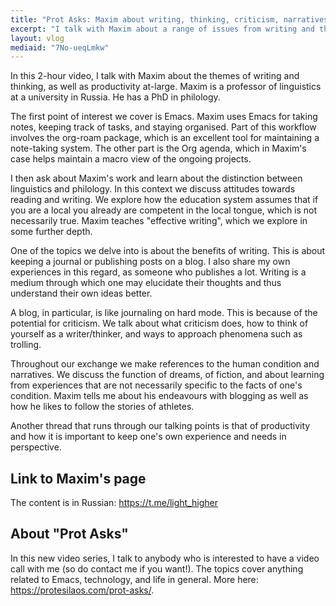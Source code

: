 ```yaml
---
title: "Prot Asks: Maxim about writing, thinking, criticism, narratives, and productivity"
excerpt: "I talk with Maxim about a range of issues from writing and thinking, to narratives and productivity."
layout: vlog
mediaid: "7No-ueqLmkw"
---
```


In this 2-hour video, I talk with Maxim about the themes of writing
 and thinking, as well as productivity at-large. Maxim is a professor
 of linguistics at a university in Russia. He has a PhD in philology.

The first point of interest we cover is Emacs. Maxim uses Emacs for
taking notes, keeping track of tasks, and staying organised. Part of
this workflow involves the org-roam package, which is an excellent
tool for maintaining a note-taking system. The other part is the Org
agenda, which in Maxim's case helps maintain a macro view of the
ongoing projects.

I then ask about Maxim's work and learn about the distinction between
linguistics and philology. In this context we discuss attitudes
towards reading and writing. We explore how the education system
assumes that if you are a local you already are competent in the local
tongue, which is not necessarily true. Maxim teaches "effective
writing", which we explore in some further depth.

One of the topics we delve into is about the benefits of writing. This
is about keeping a journal or publishing posts on a blog. I also share
my own experiences in this regard, as someone who publishes a lot.
Writing is a medium through which one may elucidate their thoughts and
thus understand their own ideas better.

A blog, in particular, is like journaling on hard mode. This is
because of the potential for criticism. We talk about what criticism
does, how to think of yourself as a writer/thinker, and ways to
approach phenomena such as trolling.

Throughout our exchange we make references to the human condition and
narratives. We discuss the function of dreams, of fiction, and about
learning from experiences that are not necessarily specific to the
facts of one's condition. Maxim tells me about his endeavours with
blogging as well as how he likes to follow the stories of athletes.

Another thread that runs through our talking points is that of
productivity and how it is important to keep one's own experience and
needs in perspective.

## Link to Maxim's page

The content is in Russian: <https://t.me/light_higher>

## About "Prot Asks"

In this new video series, I talk to anybody who is interested to have
a video call with me (so do contact me if you want!). The topics cover
anything related to Emacs, technology, and life in general. More here:
<https://protesilaos.com/prot-asks/>.

